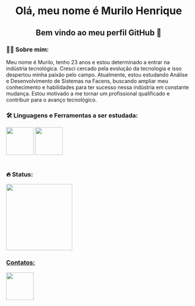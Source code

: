 <div id="header" align="center">
  
# Olá, meu nome é Murilo Henrique
</div> 
<div align="center">
  
## Bem vindo ao meu perfil GitHub 👋
</div>

<link rel="stylesheet" href="https://cdn.jsdelivr.net/gh/devicons/devicon@v2.15.1/devicon.min.css">

<div>
  
### :man_technologist: Sobre mim:
Meu nome é Murilo, tenho 23 anos e estou determinado a entrar na indústria tecnológica. Cresci cercado pela evolução da tecnologia e isso despertou minha paixão pelo campo. Atualmente, estou estudando Análise e Desenvolvimento de Sistemas na Facens, buscando ampliar meu conhecimento e habilidades para ter sucesso nessa indústria em constante mudança. Estou motivado a me tornar um profissional qualificado e contribuir para o avanço tecnológico.
</div>

<div>
  
### :hammer_and_wrench: Linguagens e Ferramentas a ser estudada:

  <img src="https://cdn.jsdelivr.net/gh/devicons/devicon/icons/mysql/mysql-plain-wordmark.svg" width=75 />
  <img src="https://github.com/motielk/motielk/assets/49123696/64d49547-e7e0-461d-80ef-dcdacb54185e)" width=75/>




</div>
<br>

### :fire: Status:
<div>
<a href="https://github.com/motielk">
<img height="180em" src="https://github-readme-stats.vercel.app/api?username=motielk&show_icons=true&theme=dracula&include_all_commits=true&count_private=true"/>
</div>
  
<div>
  
### Contatos:

<a href="https://www.linkedin.com/in/muriloh102/" target="_blank"><img src="https://cdn.jsdelivr.net/gh/devicons/devicon/icons/linkedin/linkedin-original.svg" width=75 />
</a>
</div> 

  

